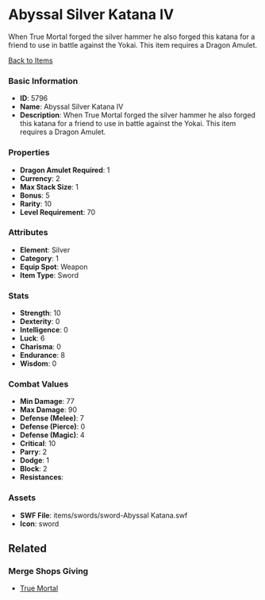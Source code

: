 # Abyssal Silver Katana IV

When True Mortal forged the silver hammer he also forged this katana for a friend to use in battle against the Yokai. This item requires a Dragon Amulet.

[Back to Items](../items.md)

### Basic Information

- **ID**: 5796
- **Name**: Abyssal Silver Katana IV
- **Description**: When True Mortal forged the silver hammer he also forged this katana for a friend to use in battle against the Yokai. This item requires a Dragon Amulet.

### Properties

- **Dragon Amulet Required**: 1
- **Currency**: 2
- **Max Stack Size**: 1
- **Bonus**: 5
- **Rarity**: 10
- **Level Requirement**: 70

### Attributes

- **Element**: Silver
- **Category**: 1
- **Equip Spot**: Weapon
- **Item Type**: Sword

### Stats

- **Strength**: 10
- **Dexterity**: 0
- **Intelligence**: 0
- **Luck**: 6
- **Charisma**: 0
- **Endurance**: 8
- **Wisdom**: 0

### Combat Values

- **Min Damage**: 77
- **Max Damage**: 90
- **Defense (Melee)**: 7
- **Defense (Pierce)**: 0
- **Defense (Magic)**: 4
- **Critical**: 10
- **Parry**: 2
- **Dodge**: 1
- **Block**: 2
- **Resistances**: 

### Assets

- **SWF File**: items/swords/sword-Abyssal Katana.swf
- **Icon**: sword

## Related

### Merge Shops Giving

- [True Mortal](../merge-shops/93-true-mortal.md)


